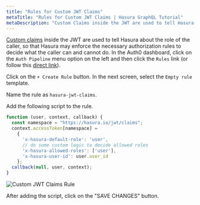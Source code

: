 ```yaml
---
title: "Rules for Custom JWT Claims"
metaTitle: "Rules for Custom JWT Claims | Hasura GraphQL Tutorial"
metaDescription: "Custom Claims inside the JWT are used to tell Hasura about the role of the caller, so that Hasura may enforce the necessary authorization rules to decide what the caller can and cannot do."
---
```


[Custom claims](https://auth0.com/docs/scopes/current/custom-claims) inside the JWT are used to tell Hasura about the role of the caller, so that Hasura may enforce the necessary authorization rules to decide what the caller can and cannot do.
In the Auth0 dashboard, click on the `Auth Pipeline` menu option on the left and then click the `Rules` link (or follow this [direct link](https://manage.auth0.com/#/rules)). 

Click on the `+ Create Rule` button. In the next screen, select the `Empty rule` template.

Name the rule as `hasura-jwt-claims`.

Add the following script to the rule.

```javascript
function (user, context, callback) {
  const namespace = "https://hasura.io/jwt/claims";
  context.accessToken[namespace] =
    {
      'x-hasura-default-role': 'user',
      // do some custom logic to decide allowed roles
      'x-hasura-allowed-roles': ['user'],
      'x-hasura-user-id': user.user_id
    };
  callback(null, user, context);
}
```

![Custom JWT Claims Rule](https://graphql-engine-cdn.hasura.io/learn-hasura/assets/graphql-hasura/custom-jwt-claims-rule-accessToken-updated.png)

After adding the script, click on the "SAVE CHANGES" button.

